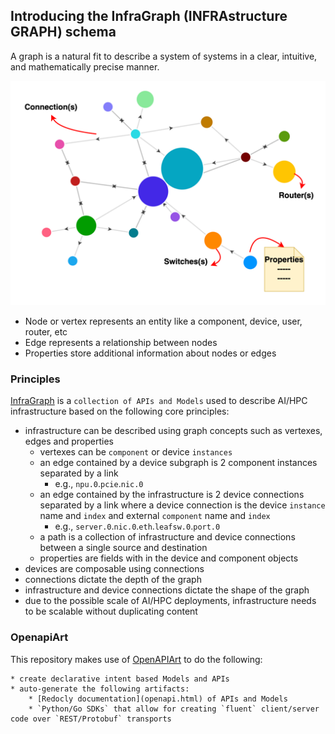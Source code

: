 ## Introducing the InfraGraph (INFRAstructure GRAPH) schema
A graph is a natural fit to describe a system of systems in a clear, intuitive, and mathematically precise manner.

![graph](./images/graph.png)

* Node or vertex represents an entity like a component, device, user, router, etc
* Edge represents a relationship between nodes
* Properties store additional information about nodes or edges

### Principles
[InfraGraph](https://github.com/Keysight/infragraph) is a `collection of APIs and Models` used to describe AI/HPC infrastructure based on the following core principles:

* infrastructure can be described using graph concepts such as vertexes, edges and properties
    * vertexes can be `component` or device `instances`
    * an edge contained by a device subgraph is 2 component instances separated by a link
        * e.g., `npu.0`.`pcie`.`nic.0`
    * an edge contained by the infrastructure is 2 device connections separated by a link where a device connection is the device `instance` name and `index` and external `component` name and `index`
        * e.g., `server.0`.`nic.0`.`eth`.`leafsw.0`.`port.0`
    * a path is a collection of infrastructure and device connections between a single source and destination
    * properties are fields with in the device and component objects
* devices are composable using connections
* connections dictate the depth of the graph
* infrastructure and device connections dictate the shape of the graph
* due to the possible scale of AI/HPC deployments, infrastructure needs to be scalable without duplicating content

### OpenapiArt
This repository makes use of [OpenAPIArt](https://github.com/open-traffic-generator/openapiart) to do the following:

    * create declarative intent based Models and APIs
    * auto-generate the following artifacts:
        * [Redocly documentation](openapi.html) of APIs and Models
        * `Python/Go SDKs` that allow for creating `fluent` client/server code over `REST/Protobuf` transports
